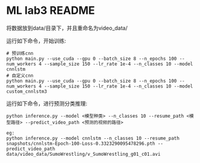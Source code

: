 # ML lab3 README

将数据放到data/目录下，并且重命名为video_data/

运行如下命令，开始训练:

```shell
# 预训练cnn
python main.py --use_cuda --gpu 0 --batch_size 8 --n_epochs 100 --num_workers 4 --sample_size 150 --lr_rate 1e-4 --n_classes 10 --model cnnlstm
# 自定义cnn
python main.py --use_cuda --gpu 0 --batch_size 8 --n_epochs 100 --num_workers 4 --sample_size 150 --lr_rate 1e-4 --n_classes 10 --model custom_cnnlstm3
```

运行如下命令，进行预测分类推理:

```shell
python inference.py --model <模型种类> --n_classes 10 --resume_path <模型路径> --predict_video_path <预测的视频的路径>

eg:
python inference.py --model cnnlstm --n_classes 10 --resume_path snapshots/cnnlstm-Epoch-100-Loss-0.3323290095478296.pth --predict_video_path data/video_data/SumoWrestling/v_SumoWrestling_g01_c01.avi
```

